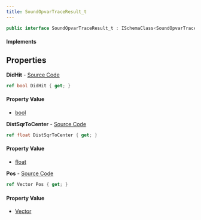 ```yaml
---
title: SoundOpvarTraceResult_t
---
```


```csharp
public interface SoundOpvarTraceResult_t : ISchemaClass<SoundOpvarTraceResult_t>, ISchemaField, ISchemaClass, INativeHandle
```

#### Implements

## Properties

**DidHit** - [Source Code](https://github.com/swiftly-solution/swiftlys2/blob/main/managed/src/SwiftlyS2.Generated/Schemas/Interfaces/SoundOpvarTraceResult_t.cs#L18)

```csharp
ref bool DidHit { get; }
```

#### Property Value

- [bool](https://learn.microsoft.com/dotnet/api/system.boolean)

**DistSqrToCenter** - [Source Code](https://github.com/swiftly-solution/swiftlys2/blob/main/managed/src/SwiftlyS2.Generated/Schemas/Interfaces/SoundOpvarTraceResult_t.cs#L20)

```csharp
ref float DistSqrToCenter { get; }
```

#### Property Value

- [float](https://learn.microsoft.com/dotnet/api/system.single)

**Pos** - [Source Code](https://github.com/swiftly-solution/swiftlys2/blob/main/managed/src/SwiftlyS2.Generated/Schemas/Interfaces/SoundOpvarTraceResult_t.cs#L16)

```csharp
ref Vector Pos { get; }
```

#### Property Value

- [Vector](/docs/api/shared/natives/vector)

